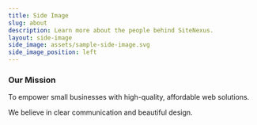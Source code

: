```yaml
---
title: Side Image
slug: about
description: Learn more about the people behind SiteNexus.
layout: side-image
side_image: assets/sample-side-image.svg
side_image_position: left
---
```

### Our Mission
To empower small businesses with high-quality, affordable web solutions.

We believe in clear communication and beautiful design.
